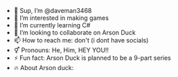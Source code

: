 - 👋 Sup, I’m @daveman3468
- 👀 I’m interested in making games
- 🌱 I’m currently learning C#
- 🤝 I’m looking to collaborate on Arson Duck
- 📫 How to reach me: don't (i dont have socials)
- ⚥  Pronouns: He, Him, HEY YOU!!
- ⚡ Fun fact: Arson Duck is planned to be a 9-part series
- 🔥 About Arson duck:

<!---
daveman3468/daveman3468 is a ✨ special ✨ repository because its `README.md` (this file) appears on your GitHub profile.
You can click the Preview link to take a look at your changes.
--->
